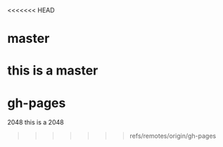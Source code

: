 <<<<<<< HEAD
# master
this is a master
=======
# gh-pages
2048
this is a 2048
>>>>>>> refs/remotes/origin/gh-pages
